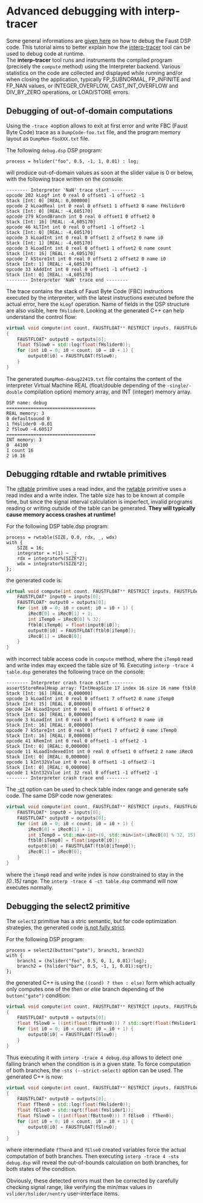 # Advanced debugging with interp-tracer

Some general informations are [given here](https://faustdoc.grame.fr/manual/debugging/#debugging-the-dsp-code) on how to debug the Faust DSP code. This tutorial aims to better explain how the [interp-tracer](https://github.com/grame-cncm/faust/tree/master-dev/tools/benchmark#interp-tracer) tool can be used to debug code at runtime.  
The **interp-tracer** tool runs and instruments the compiled program (precisely the `compute` method) using the Interpreter backend. Various statistics on the code are collected and displayed while running and/or when closing the application, typically FP_SUBNORMAL, FP_INFINITE and FP_NAN values, or INTEGER_OVERFLOW, CAST_INT_OVERFLOW and DIV_BY_ZERO operations, or LOAD/STORE errors.

##  Debugging of out-of-domain computations 

Using the `-trace 4`option allows to exit at first error and write FBC (Faust Byte Code) trace as a `DumpCode-foo.txt` file, and the program memory layout as `DumpMem-fooXXX.txt` file. 

The following `debug.dsp` DSP program:

```
process = hslider("foo", 0.5, -1, 1, 0.01) : log; 
```

will produce out-of-domain values as soon at the slider value is 0 or below, with the following trace written on the console:

```
-------- Interpreter 'NaN' trace start --------
opcode 202 kLogf int 0 real 0 offset1 -1 offset2 -1
Stack [Int: 0] [REAL: 0,000000]
opcode 2 kLoadReal int 0 real 0 offset1 1 offset2 0 name fHslider0
Stack [Int: 0] [REAL: -4,605170]
opcode 279 kCondBranch int 0 real 0 offset1 0 offset2 0
Stack [Int: 16] [REAL: -4,605170]
opcode 46 kLTInt int 0 real 0 offset1 -1 offset2 -1
Stack [Int: 0] [REAL: -4,605170]
opcode 3 kLoadInt int 0 real 0 offset1 2 offset2 0 name i0
Stack [Int: 1] [REAL: -4,605170]
opcode 3 kLoadInt int 0 real 0 offset1 1 offset2 0 name count
Stack [Int: 16] [REAL: -4,605170]
opcode 7 kStoreInt int 0 real 0 offset1 2 offset2 0 name i0
Stack [Int: 1] [REAL: -4,605170]
opcode 33 kAddInt int 0 real 0 offset1 -1 offset2 -1
Stack [Int: 0] [REAL: -4,605170]
-------- Interpreter 'NaN' trace end --------
```

The trace contains the stack of Faust Byte Code (FBC) instructions executed by the interpreter, with the latest instructions executed before the actual error, here the `kLogf` operation. Name of fields in the DSP structure are also visible, here `fHslider0`. Looking at the generated C++ can help understand the control flow:

```C++
virtual void compute(int count, FAUSTFLOAT** RESTRICT inputs, FAUSTFLOAT** RESTRICT outputs) 
{
    FAUSTFLOAT* output0 = outputs[0];
    float fSlow0 = std::log(float(fHslider0));
    for (int i0 = 0; i0 < count; i0 = i0 + 1) {
        output0[i0] = FAUSTFLOAT(fSlow0);
    }
}
```

The generated `DumpMem-debug22419.txt` file contains the content of the interpreter Virtual Machine REAL (float/double depending of the `-single/-double` compilation option) memory array, and INT (integer) memory array.

```
DSP name: debug
=================================
REAL memory: 3
0 defaultsound 0
1 fHslider0 -0.01
2 fSlow0 -4.60517
=================================
INT memory: 3
0  44100
1 count 16
2 i0 16
```

## Debugging rdtable and rwtable primitives

The [rdtable](https://faustdoc.grame.fr/manual/syntax/#rdtable-primitive) primitive uses a read index, and the [rwtable](https://faustdoc.grame.fr/manual/syntax/#rdtable-primitive) primitive uses a read index and a write index. The table size has to be known at compile time, but since the signal interval calculation is imperfect, invalid programs reading or writing outside of the table can be generated. **They will typically cause memory access crashes at runtime!**


For the following DSP table.dsp program:

```
process = rwtable(SIZE, 0.0, rdx, _, wdx)
with {
    SIZE = 16;
    integrator = +(1) ~ _;
    rdx = integrator%(SIZE*2);
    wdx = integrator%(SIZE*2);
};
```

the generated code is:

```C++
virtual void compute(int count, FAUSTFLOAT** RESTRICT inputs, FAUSTFLOAT** RESTRICT outputs) {
    FAUSTFLOAT* input0 = inputs[0];
    FAUSTFLOAT* output0 = outputs[0];
    for (int i0 = 0; i0 < count; i0 = i0 + 1) {
        iRec0[0] = iRec0[1] + 1;
        int iTemp0 = iRec0[0] % 32;
        ftbl0[iTemp0] = float(input0[i0]);
        output0[i0] = FAUSTFLOAT(ftbl0[iTemp0]);
        iRec0[1] = iRec0[0];
    }
}
```

with incorrect table access code in `compute` method, where the `iTemp0` read and write index may exceed the table size of 16. Executing `interp -trace 4 table.dsp` generates the following trace on the console:

```
-------- Interpreter crash trace start --------
assertStoreRealHeap array: fIntHeapSize 17 index 16 size 16 name ftbl0
Stack [Int: 16] [REAL: 0,000000]
opcode 3 kLoadInt int 0 real 0 offset1 7 offset2 0 name iTemp0
Stack [Int: 15] [REAL: 0,000000]
opcode 24 kLoadInput int 0 real 0 offset1 0 offset2 0
Stack [Int: 16] [REAL: 0,000000]
opcode 3 kLoadInt int 0 real 0 offset1 6 offset2 0 name i0
Stack [Int: 16] [REAL: 0,000000]
opcode 7 kStoreInt int 0 real 0 offset1 7 offset2 0 name iTemp0
Stack [Int: 16] [REAL: 0,000000]
opcode 41 kRemInt int 0 real 0 offset1 -1 offset2 -1
Stack [Int: 0] [REAL: 0,000000]
opcode 11 kLoadIndexedInt int 0 real 0 offset1 0 offset2 2 name iRec0
Stack [Int: 0] [REAL: 0,000000]
opcode 1 kInt32Value int 0 real 0 offset1 -1 offset2 -1
Stack [Int: 0] [REAL: 0,000000]
opcode 1 kInt32Value int 32 real 0 offset1 -1 offset2 -1
-------- Interpreter crash trace end --------
```

The [-ct](https://faustdoc.grame.fr/manual/debugging/#the-ct-option) option can be used to check table index range and generate safe code. The same DSP code now generates:

```C++
virtual void compute(int count, FAUSTFLOAT** RESTRICT inputs, FAUSTFLOAT** RESTRICT outputs) {
    FAUSTFLOAT* input0 = inputs[0];
    FAUSTFLOAT* output0 = outputs[0];
    for (int i0 = 0; i0 < count; i0 = i0 + 1) {
        iRec0[0] = iRec0[1] + 1;
        int iTemp0 = std::max<int>(0, std::min<int>(iRec0[0] % 32, 15));
        ftbl0[iTemp0] = float(input0[i0]);
        output0[i0] = FAUSTFLOAT(ftbl0[iTemp0]);
        iRec0[1] = iRec0[0];
    }
}
```

where the `iTemp0` read and write index is now constrained to stay in the *[0..15]* range. The `interp -trace 4 -ct table.dsp` command will now executes normally.

##  Debugging the select2 primitive

The `select2` primitive has a stric semantic, but for code optimization strategies, the generated code [is not fully strict]( https://faustdoc.grame.fr/manual/faq/#does-select2-behaves-as-a-standard-cc-like-if). 

For the following DSP program:

```
process = select2(button("gate"), branch1, branch2)
with {
    branch1 = (hslider("foo", 0.5, 0, 1, 0.01):log);
    branch2 = (hslider("bar", 0.5, -1, 1, 0.01):sqrt);
};
```

the generated  C++ is using the `((cond) ? then : else)` form which actually only computes one of the *then* or *else* branch depending of the `button("gate")` condition: 

```C++
virtual void compute(int count, FAUSTFLOAT** RESTRICT inputs, FAUSTFLOAT** RESTRICT outputs) 
{
    FAUSTFLOAT* output0 = outputs[0];
    float fSlow0 = ((int(float(fButton0))) ? std::sqrt(float(fHslider1)) : std::log(float(fHslider0)));
    for (int i0 = 0; i0 < count; i0 = i0 + 1) {
        output0[i0] = FAUSTFLOAT(fSlow0);
    }
}
```

Thus executing it with `interp -trace 4 debug.dsp` allows to detect one falling branch when the condition is in a given state. To force computation of both branches, the `-sts (--strict-select)` option can be used. The generated C++ is now:

```C++
virtual void compute(int count, FAUSTFLOAT** RESTRICT inputs, FAUSTFLOAT** RESTRICT outputs) 
{
    FAUSTFLOAT* output0 = outputs[0];
    float fThen0 = std::log(float(fHslider0));
    float fElse0 = std::sqrt(float(fHslider1));
    float fSlow0 = ((int(float(fButton0))) ? fElse0 : fThen0);
    for (int i0 = 0; i0 < count; i0 = i0 + 1) {
        output0[i0] = FAUSTFLOAT(fSlow0);
    }
}
```

where intermediate `fThen0` and `fElse0` created variables force the actual computation of both branches. Then executing `interp -trace 4 -sts debug.dsp` will reveal the out-of-bounds calculation on both branches, for both states of the condition. 
 
Obviously, these detected errors must then be corrected by carefully checking signal range, like verifying the min/max values in `vslider/hslider/nentry` user-interface items.
